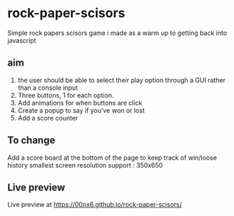 # rock-paper-scisors

Simple rock papers scisors game i made as a warm up to getting back into javascript


## aim

1. the user should be able to select their play option through a GUI rather than a console input
2. Three buttons, 1 for each option.
3. Add animations for when buttons are click
4. Create a popup to say if you've won or lost
5. Add a score counter


## To  change
Add a score board at the bottom of the page to keep track of win/loose history
smallest screen resolution support : 350x650


## Live preview
Live preview at 
https://00nx6.github.io/rock-paper-scisors/